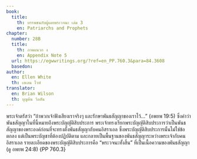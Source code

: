 ```yaml
---
book:
  title:
    th: บรรพชนกับผู้เผยพระวจนะ เล่ม 3
    en: Patriarchs and Prophets
chapter:
  number: 28B
  title:
    th: ภาคผนวก ง
    en: Appendix Note 5
  url: https://egwwritings.org/?ref=en_PP.760.3&para=84.3608
  basedon:
author:
  en: Ellen White
  th: เอเลน ไวท์
translator:
  en: Brian Wilson
  th: บุญต้น วิลสัน
---
```

<!--
Appendix Schedule
1 = ก
2 = ข
3 = ค
4 = ฆ
5 = ง
6 = จ
7 = ฉ
8 = ช
9 = ซ
10 = ฌ
-->

พระเจ้าตรัสว่า “ถ้าพวกเจ้าฟังเสียงเราจริงๆ และรักษาพันธสัญญาของเราไว้...” (อพยพ 19:5) ซึ่งคำว่าพันธสัญญาในที่นี้หมายถึงพระบัญญัติสิบประการ พระเจ้าทรงเรียกพระบัญญัติสิบประการว่าเป็นพันธสัญญาของพระองค์ก่อนที่จะทรงตั้งพันธสัญญากับคนอิสราเอล ซึ่งพระบัญญัติสิบประการนั้นไม่ใช่ข้อตกลง แต่เป็นพระบัญชาที่ต้องปฏิบัติตาม และกลายเป็นพื้นฐานของพันธสัญญาระหว่างพระเจ้ากับคนอิสราเอล รายละเอียดของพระบัญญัติสิบประการคือ “พระวจนะทั้งสิ้น” ที่เป็นเนื้อความของพันธสัญญา (ดู อพยพ 24:8) {PP 760.3}

